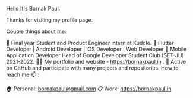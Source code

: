 Hello It's Bornak Paul.

Thanks for visiting my profile page.

Couple things about me:

🌱 Final year Student and Product Engineer intern at Kuddle.
🏅 Flutter Developer | Android Developer | iOS Developer | Web Developer
🤝 Mobile Application Developer Head of Google Developer Student Club (SET-JU) 2021-2022.
✍🏻 My portfolio and website - https://bornakpaul.in .
🚀 Active on GitHub and participate with many projects and repositories.
How to reach me 📫 :

🏠 Personal: bornakpaul@gmail.com
📋 Work: https://bornakpaul.in
